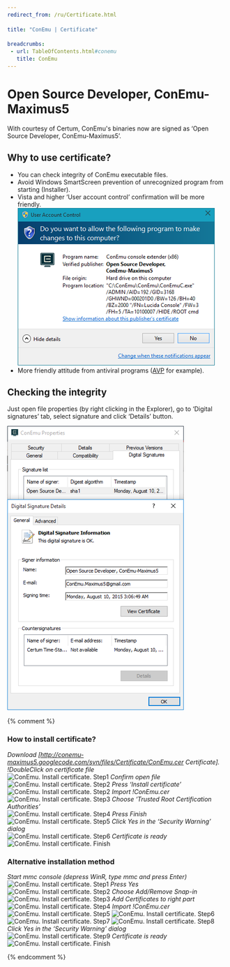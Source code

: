 ```yaml
---
redirect_from: /ru/Certificate.html

title: "ConEmu | Certificate"

breadcrumbs:
 - url: TableOfContents.html#conemu
   title: ConEmu
---
```


# Open Source Developer, ConEmu-Maximus5

With courtesy of Certum, ConEmu's binaries now are signed as ‘Open Source Developer, ConEmu-Maximus5’.

<h2 id="Why_to_use_certificate?">
Why to use certificate?
</h2>

* You can check integrity of ConEmu executable files.
* Avoid Windows SmartScreen prevention of unrecognized program from starting (Installer).
* Vista and higher ‘User account control’ confirmation will be more friendly.<br/>
		![ConEmu. UAC confirmation](/img/ConEmuUAC.png)
* More friendly attitude from antiviral programs ([AVP](http://www.kaspersky.com/) for example).

<h2 id="Checking_integrity">
Checking the integrity
</h2>

Just open file properties (by right clicking in the Explorer),
go to ‘Digital signatures’ tab, select signature
and click ‘Details’ button.

![Checking digital signature](/img/DigitalSignature.png)


{% comment %}
### How to install certificate?
*Download [http://conemu-maximus5.googlecode.com/svn/files/Certificate/ConEmu.cer Certificate].*
*!DoubleClick on certificate file* <br/> <img src="http://conemu-maximus5.googlecode.com/svn/files/Certificate.Win8.En/Step1.png" title="ConEmu. Install certificate. Step1">
*Confirm open file* <br/> <img src="http://conemu-maximus5.googlecode.com/svn/files/Certificate.Win8.En/Step2a.png" title="ConEmu. Install certificate. Step2">
*Press ‘Install certificate’* <br/> <img src="http://conemu-maximus5.googlecode.com/svn/files/Certificate.Win8.En/Step2b.png" title="ConEmu. Install certificate. Step2">
*Import !ConEmu.cer* <br/> <img src="http://conemu-maximus5.googlecode.com/svn/files/Certificate.Win8.En/Step3.png" title="ConEmu. Install certificate. Step3">
*Choose ‘Trusted Root Certification Authorities’* <br/> <img src="http://conemu-maximus5.googlecode.com/svn/files/Certificate.Win8.En/Step4.png" title="ConEmu. Install certificate. Step4">
*Press _Finish_* <br/> <img src="http://conemu-maximus5.googlecode.com/svn/files/Certificate.Win8.En/Step5.png" title="ConEmu. Install certificate. Step5">
*Click _Yes_ in the ‘Security Warning’ dialog* <br/> <img src="http://conemu-maximus5.googlecode.com/svn/files/Certificate.Win8.En/Step6.png" title="ConEmu. Install certificate. Step6">
*Certificate is ready* <br/> <img src="http://conemu-maximus5.googlecode.com/svn/files/Certificate.Win8.En/StepFin.png" title="ConEmu. Install certificate. Finish">

### Alternative installation method
*Start mmc console (depress _WinR_, type _mmc_ and press _Enter_)* <br/> <img src="http://conemu-maximus5.googlecode.com/svn/files/Certificate.Win8.En/Mmc1.png" title="ConEmu. Install certificate. Step1">
*Press Yes* <br/> <img src="http://conemu-maximus5.googlecode.com/svn/files/Certificate.Win8.En/Mmc2.png" title="ConEmu. Install certificate. Step2">
*Choose Add/Remove Snap-in* <br/> <img src="http://conemu-maximus5.googlecode.com/svn/files/Certificate.Win8.En/Mmc3.png" title="ConEmu. Install certificate. Step3">
*Add _Certificates_ to right part* <br/> <img src="http://conemu-maximus5.googlecode.com/svn/files/Certificate.Win8.En/Mmc4.png" title="ConEmu. Install certificate. Step4">
*Import !ConEmu.cer* <br/> <img src="http://conemu-maximus5.googlecode.com/svn/files/Certificate.Win8.En/Mmc5.png" title="ConEmu. Install certificate. Step5">
<img src="http://conemu-maximus5.googlecode.com/svn/files/Certificate.Win8.En/Mmc6.png" title="ConEmu. Install certificate. Step6">
<img src="http://conemu-maximus5.googlecode.com/svn/files/Certificate.Win8.En/Step4.png" title="ConEmu. Install certificate. Step7">
<img src="http://conemu-maximus5.googlecode.com/svn/files/Certificate.Win8.En/Step5.png" title="ConEmu. Install certificate. Step8">
*Click _Yes_ in the ‘Security Warning’ dialog* <br/> <img src="http://conemu-maximus5.googlecode.com/svn/files/Certificate.Win8.En/Step6.png" title="ConEmu. Install certificate. Step9">
*Certificate is ready* <br/> <img src="http://conemu-maximus5.googlecode.com/svn/files/Certificate.Win8.En/StepFin.png" title="ConEmu. Install certificate. Finish">

{% endcomment %}
